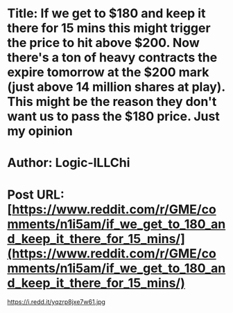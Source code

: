 # Title: If we get to $180 and keep it there for 15 mins this might trigger the price to hit above $200. Now there's a ton of heavy contracts the expire tomorrow at the $200 mark (just above 14 million shares at play). This might be the reason they don't want us to pass the $180 price. Just my opinion
# Author: Logic-ILLChi
# Post URL: [https://www.reddit.com/r/GME/comments/n1i5am/if_we_get_to_180_and_keep_it_there_for_15_mins/](https://www.reddit.com/r/GME/comments/n1i5am/if_we_get_to_180_and_keep_it_there_for_15_mins/)


https://i.redd.it/yqzrp8jxe7w61.jpg